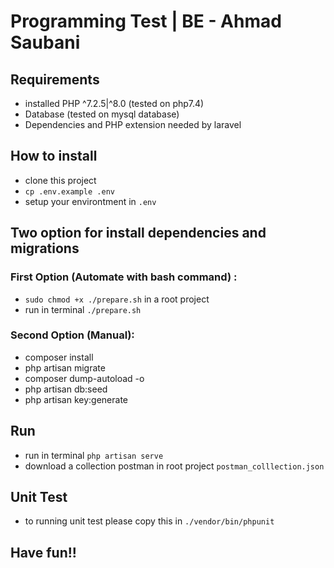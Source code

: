# Programming Test | BE - Ahmad Saubani

## Requirements
- installed PHP ^7.2.5|^8.0 (tested on php7.4)
- Database (tested on mysql database)
- Dependencies and PHP extension needed by laravel

## How to install

- clone this project
- ``cp .env.example .env``
- setup your environtment in ``.env``

## Two option for install dependencies and migrations
### First Option (Automate with bash command) :
- ``sudo chmod +x ./prepare.sh`` in a root project
- run in terminal ``./prepare.sh``

### Second Option (Manual):
- composer install
- php artisan migrate
- composer dump-autoload -o
- php artisan db:seed
- php artisan key:generate

## Run
- run in terminal ``php artisan serve``
- download a collection postman in root project ``postman_colllection.json``

## Unit Test
- to running unit test please copy this in ``./vendor/bin/phpunit``

## Have fun!!

